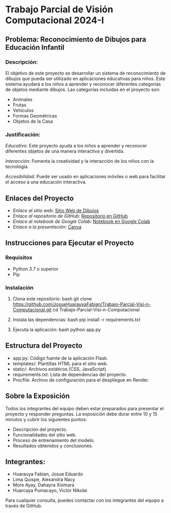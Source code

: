 # Trabajo Parcial de Visión Computacional 2024-I

## Problema: Reconocimiento de Dibujos para Educación Infantil

### Descripción:
El objetivo de este proyecto es desarrollar un sistema de reconocimiento de dibujos que pueda ser utilizado en aplicaciones educativas para niños. Este sistema ayudará a los niños a aprender y reconocer diferentes categorías de objetos mediante dibujos. Las categorías incluidas en el proyecto son:

- Animales
- Frutas
- Vehículos
- Formas Geométricas
- Objetos de la Casa

### Justificación:
*Educativo:* Este proyecto ayuda a los niños a aprender y reconocer diferentes objetos de una manera interactiva y divertida.

*Interacción:* Fomenta la creatividad y la interacción de los niños con la tecnología.

*Accesibilidad:* Puede ser usado en aplicaciones móviles o web para facilitar el acceso a una educación interactiva.

## Enlaces del Proyecto

- *Enlace al sitio web*: [Sitio Web de Dibujos](https://trabajo-parcial-visi-n-computacional.onrender.com)
- *Enlace al repositorio de GitHub*: [Repositorio en GitHub](https://github.com/JosueHuarauyaFabian/Trabajo-Parcial-Visi-n-Computacional.git)
- *Enlace al notebook de Google Colab*: [Notebook en Google Colab](https://colab.research.google.com/drive/1ikTVEK3SJNFilwkjMx0cgqpAB-iVlM_E?usp=sharing)
- *Enlace a la presentación*: [Canva](https://www.canva.com/design/DAGGLqjRBsI/xJeTrFZFH2A7PlL-TKavrQ/edit)

## Instrucciones para Ejecutar el Proyecto

### Requisitos

- Python 3.7 o superior
- Pip
  
### Instalación

1. Clona este repositorio:
    bash
    git clone https://github.com/JosueHuarauyaFabian/Trabajo-Parcial-Visi-n-Computacional.git
    cd Trabajo-Parcial-Visi-n-Computacional
    

2. Instala las dependencias:
    bash
    pip install -r requirements.txt
    

3. Ejecuta la aplicación:
    bash
    python app.py
    

## Estructura del Proyecto

- app.py: Código fuente de la aplicación Flask.
- templates/: Plantillas HTML para el sitio web.
- static/: Archivos estáticos (CSS, JavaScript).
- requirements.txt: Lista de dependencias del proyecto.
- Procfile: Archivo de configuración para el despliegue en Render.

## Sobre la Exposición

Todos los integrantes del equipo deben estar preparados para presentar el proyecto y responder preguntas. La exposición debe durar entre 10 y 15 minutos y cubrir los siguientes puntos:
- Descripción del proyecto.
- Funcionalidades del sitio web.
- Proceso de entrenamiento del modelo.
- Resultados obtenidos y conclusiones.


## Integrantes:
- Huarauya Fabian, Josue Eduardo
- Lima Quispe, Alexandra Nacy
- More Ayay, Dahayra Xiomara 
- Huarcaya Pumacayo, Victor Nikolai
  
Para cualquier consulta, puedes contactar con los integrantes del equipo a través de GitHub.
